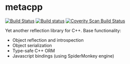 metacpp
=======
[![Build Status](https://travis-ci.org/the-alien/metacpp.svg?branch=master)](https://travis-ci.org/the-alien/metacpp)
[![Build status](https://ci.appveyor.com/api/projects/status/lgl2ckqp6undmsc2?svg=true)](https://ci.appveyor.com/project/the-alien/metacpp)
[![Coverity Scan Build Status](https://scan.coverity.com/projects/7967/badge.svg)](https://scan.coverity.com/projects/metacpp)

Yet another reflection library for C++.
Base functionality:
* Object reflection and introspection
* Object serialization
* Type-safe C++ ORM
* Javascript bindings (using SpiderMonkey engine)
